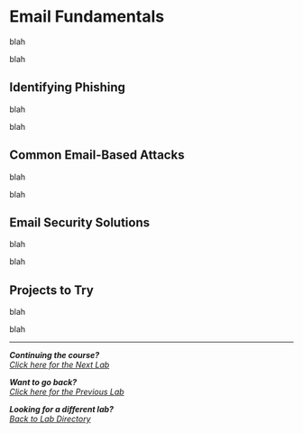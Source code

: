 # Email Fundamentals
blah

blah

## Identifying Phishing
blah

blah

## Common Email-Based Attacks
blah

blah

## Email Security Solutions
blah

blah

## Projects to Try
blah

blah

***
<b><i>Continuing the course?</b>
</br>
[Click here for the Next Lab](/courseFiles/Lab_09-documentationAndCaseNotes/documentationAndCaseNotes.md)</i>

<b><i>Want to go back?</b>
</br>
[Click here for the Previous Lab](/courseFiles/Lab_07-deceptionSystems/deceptionSystems.md)

<b><i>Looking for a different lab? </b></br>[Back to Lab Directory](/coursenavigation.md)</i>